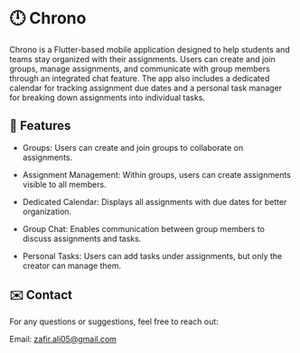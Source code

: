 # 🕛 Chrono

Chrono is a Flutter-based mobile application designed to help students and teams stay organized with their assignments. Users can create and join groups, manage assignments, and communicate with group members through an integrated chat feature. The app also includes a dedicated calendar for tracking assignment due dates and a personal task manager for breaking down assignments into individual tasks.


## 🚀 Features

  - Groups: Users can create and join groups to collaborate on assignments.

  - Assignment Management: Within groups, users can create assignments visible to all members.

  - Dedicated Calendar: Displays all assignments with due dates for better organization.

  - Group Chat: Enables communication between group members to discuss assignments and tasks.

  - Personal Tasks: Users can add tasks under assignments, but only the creator can manage them.



## ✉️ Contact

For any questions or suggestions, feel free to reach out:

Email: zafir.ali05@gmail.com
